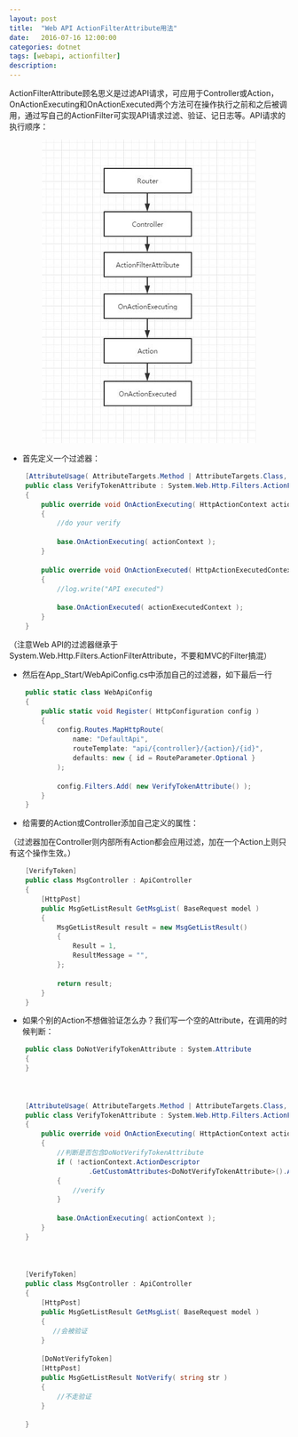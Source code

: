 ```yaml
---
layout: post
title:  "Web API ActionFilterAttribute用法"
date:   2016-07-16 12:00:00
categories: dotnet
tags: [webapi, actionfilter]
description: 
---
```


<!--more-->

ActionFilterAttribute顾名思义是过滤API请求，可应用于Controller或Action，OnActionExecuting和OnActionExecuted两个方法可在操作执行之前和之后被调用，通过写自己的ActionFilter可实现API请求过滤、验证、记日志等。API请求的执行顺序：

<div style="text-align: center;">
    <img class="onerow-imgfix" src="/r/webapirequest.jpg" border="0" alt="webapirequest">
</div>

* 首先定义一个过滤器：

```csharp
    [AttributeUsage( AttributeTargets.Method | AttributeTargets.Class, AllowMultiple = false, Inherited = true )]
    public class VerifyTokenAttribute : System.Web.Http.Filters.ActionFilterAttribute
    {
        public override void OnActionExecuting( HttpActionContext actionContext )
        {
            //do your verify

            base.OnActionExecuting( actionContext );
        }

        public override void OnActionExecuted( HttpActionExecutedContext actionExecutedContext )
        {
            //log.write("API executed")

            base.OnActionExecuted( actionExecutedContext );
        }
    }
```

（注意Web API的过滤器继承于System.Web.Http.Filters.ActionFilterAttribute，不要和MVC的Filter搞混）

* 然后在App_Start/WebApiConfig.cs中添加自己的过滤器，如下最后一行

```csharp
    public static class WebApiConfig
    {
        public static void Register( HttpConfiguration config )
        {
            config.Routes.MapHttpRoute(
                name: "DefaultApi",
                routeTemplate: "api/{controller}/{action}/{id}",
                defaults: new { id = RouteParameter.Optional }
            );

            config.Filters.Add( new VerifyTokenAttribute() );
        }
    }
```

* 给需要的Action或Controller添加自己定义的属性：

（过滤器加在Controller则内部所有Action都会应用过滤，加在一个Action上则只有这个操作生效。）

```csharp
    [VerifyToken]
    public class MsgController : ApiController
    {
        [HttpPost]
        public MsgGetListResult GetMsgList( BaseRequest model )
        {
            MsgGetListResult result = new MsgGetListResult()
            {
                Result = 1,
                ResultMessage = "",
            };

            return result;
        }
    }
```

* 如果个别的Action不想做验证怎么办？我们写一个空的Attribute，在调用的时候判断：

```csharp
    public class DoNotVerifyTokenAttribute : System.Attribute
    {
    }



    [AttributeUsage( AttributeTargets.Method | AttributeTargets.Class, AllowMultiple = false, Inherited = true )]
    public class VerifyTokenAttribute : System.Web.Http.Filters.ActionFilterAttribute
    {
        public override void OnActionExecuting( HttpActionContext actionContext )
        {
            //判断是否包含DoNotVerifyTokenAttribute
            if ( !actionContext.ActionDescriptor
                    .GetCustomAttributes<DoNotVerifyTokenAttribute>().Any() )
            {
                //verify
            }

            base.OnActionExecuting( actionContext );
        }
    }



    [VerifyToken]
    public class MsgController : ApiController
    {
        [HttpPost]
        public MsgGetListResult GetMsgList( BaseRequest model )
        {
           //会被验证
        }

        [DoNotVerifyToken]
        [HttpPost]
        public MsgGetListResult NotVerify( string str )
        {
            //不走验证
        }

    }
```
